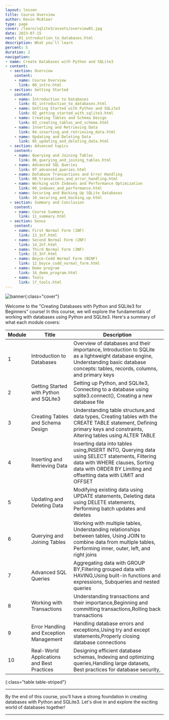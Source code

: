```yaml
---
layout: lesson
title: Course Overview
author: Kevin McAleer
type: page
cover: /learn/sqlite3/assets/overview01.jpg
date: 2023-07-15
next: 01_introduction_to_databases.html
description: What you'll learn
percent: 5
duration: 2
navigation:
- name: Create Databases with Python and SQLite3
- content:
  - section: Overview
    content:
    - name: Course Overview
      link: 00_intro.html
  - section: Getting Started
    content:
    - name: Introduction to Databases
      link: 01_introduction_to_databases.html
    - name: Getting Started with Python and SQLite3
      link: 02_getting_started_with_sqlite3.html
    - name: Creating Tables and Schema Design
      link: 03_creating_tables_and_schema.html
    - name: Inserting and Retrieving Data
      link: 04.inserting_and_retrieving_data.html
    - name: Updating and Deleting Data
      link: 05_updating_and_deleting_data.html
  - section: Advanced topics
    content:
    - name: Querying and Joining Tables
      link: 06_querying_and_joining_tables.html
    - name: Advanced SQL Queries
      link: 07_advanced_queries.html
    - name: Database Transactions and Error Handling
      link: 08_transations_and_error_handling.html
    - name: Working with Indexes and Performance Optimization
      link: 09_indexes_and_performance.html
    - name: Securing and Backing Up SQLite Databases
      link: 10_securing_and_backing_up.html
  - section: Summary and Conclusion
    content:
    - name: Course Summary
      link: 11_summary.html
  - section: bonus
    content:
    - name: First Normal Form (1NF)
      link: 13_1nf.html
    - name: Second Normal Form (2NF)
      link: 14_2nf.html
    - name: Third Normal Form (3NF)
      link: 15_3nf.html
    - name: Boyce-Codd Normal Form (BCNF)
      link: 12_boyce_codd_normal_form.html
    - name: Demo program
      link: 16_demo_program.html
    - name: Tools
      link: 17_tools.html
---
```



![banner]({{page.cover}}){:class="cover"}

Welcome to the "Creating Databases with Python and SQLite3 for Beginners" course! In this course, we will explore the fundamentals of working with databases using Python and SQLite3. Here's a summary of what each module covers:

Module | Title                                      | Description
-------|--------------------------------------------|------------------------------------------------------------------------------------------------------------------------------------------------------------------------------------------------------
1      | Introduction to Databases                  | Overview of databases and their importance, Introduction to SQLite as a lightweight database engine, Understanding basic database concepts: tables, records, columns, and primary keys
2      | Getting Started with Python and SQLite3    | Setting up Python, and SQLite3, Connecting to a database using sqlite3.connect(), Creating a new database file
3      | Creating Tables and Schema Design          | Understanding table structure,and data types, Creating tables with the CREATE TABLE statement, Defining primary keys and constraints, Altering tables using ALTER TABLE
4      | Inserting and Retrieving Data              | Inserting data into tables using,INSERT INTO, Querying data using SELECT statements, Filtering data with WHERE clauses, Sorting data with ORDER BY Limiting and offsetting data with LIMIT and OFFSET
5      | Updating and Deleting Data                 | Modifying existing data using UPDATE statements, Deleting data using DELETE statements, Performing batch updates and deletes
6      | Querying and Joining Tables                | Working with multiple tables, Understanding relationships between tables, Using JOIN to combine data from multiple tables, Performing inner, outer, left, and right joins
7      | Advanced SQL Queries                       | Aggregating data with GROUP BY,Filtering grouped data with HAVING,Using built-in functions and expressions, Subqueries and nested queries
8      | Working with Transactions                  | Understanding transactions and their importance,Beginning and committing transactions,Rolling back transactions
9      | Error Handling and Exception Management    | Handling database errors and exceptions,Using try and except statements,Properly closing database connections
10     | Real-World Applications and Best Practices | Designing efficient database schemas, Indexing and optimizing queries,Handling large datasets, Best practices for database security,
{:class="table table-striped"}

---

By the end of this course, you'll have a strong foundation in creating databases with Python and SQLite3. Let's dive in and explore the exciting world of databases together!

---
